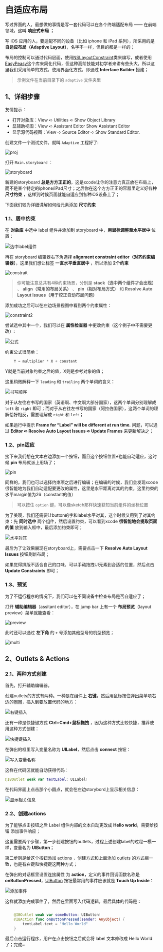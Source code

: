 # 自适应布局

写过界面的人，最想做的事情是写一套代码可以在各个终端适配布局 —— 在前端领域，这叫 **响应式布局** ； 

写 iOS 应用的人，要适配不同的设备（比如 iphone 和 iPad 系列），所采用的是 **自适应布局（Adaptive Layout）**，名字不一样，但目的都是一样的；

布局的控制可以通过代码层面，使用[NSLayoutConstraint](https://developer.apple.com/library/ios/documentation/AppKit/Reference/NSLayoutConstraint_Class/)类来编写，或者使用[EasyPeasy](https://github.com/nakiostudio/EasyPeasy)这个库来简化代码，但这种高阶技能对初学者来讲有些头大，所以这里我们采用简单的方式，使用界面化方式，即通过 **Interface Builder** 搭建；

> 示例文件在当前目录下的 `adaptive` 文件夹里

## 1、详细步骤

友情提示：

 - 打开对象库：View ➪ Utilities ➪ Show Object Library
 - 显辅助视图：View ➪ Assistant Editor Show Assistant Editor
 - 显示源代码视图：View ➪ Source Editor ➪ Show Standard Editor.

创建文件一个测试文件，就叫  `Adaptive` 工程好了:

![proj](http://ww2.sinaimg.cn/large/514b710agw1f33lg8d0q9j20ka0ee0tv.jpg)

打开 `Main.storyboard` ：

![storyboard](http://ww1.sinaimg.cn/large/514b710agw1f33lgrkbvfj20je0lumxc.jpg)

新建的storyboard **总是方方正正的**，这是xcode让你的注意力真正放在布局上，而不是某个特定的iphone/iPad尺寸；之后你在这个方方正正的容器里定义好各种 **尺寸约束** ，这样到时候页面就能自适应到各种iOS设备上了；

下面我们较为详细讲解如何给元素添加 **尺寸约束**

### 1.1、居中约束

在 **对象库** 中选中 label 组件并添加到 storyboard 中，**用鼠标调整至水平居中** 位置：

![选中label组件](http://ww1.sinaimg.cn/large/514b710agw1f34cqu56gnj20qd0jh0uy.jpg)

再在 storyboard 编辑器右下角选择 **alignment constraint editor（对齐约束编辑器）**，这里我们想让标签 **一直水平垂直居中** ，所以添加 **2个约束**

![constrait](http://ww4.sinaimg.cn/large/514b710agw1f33liirmobj20ic0dc401.jpg)

> 你可能注意总共有4种约束场景，分别是 **stack（选中两个组件才会出现）** 、 **align（常用的布局关系）** 、 **pin（相对布局方式）** 和 **Resolve Auto Layout Issues（用于校正自动布局问题）**

添加成功之后可以在左边场景视图中看到两个约束属性：

![constraint2](http://ww1.sinaimg.cn/large/514b710agw1f33ljkyo4sj209j07lwf8.jpg)

尝试选中其中一个，我们可以在 **属性检查器** 中更改约束（这个例子中不需要更改）:

![公式](http://ww3.sinaimg.cn/large/514b710agw1f33ll6dy7gj207709g3z0.jpg)

约束公式很简单：

```js
    Y = multiplier * X + constant
```

Y就是当前对象约束之后的值，X则是参考对象的值；


这里稍微解释一下 `leading` 和 `trailing` 两个单词的含义：

![书写顺序](http://ww4.sinaimg.cn/large/514b710agw1f33lm9xzrmj207i087jrx.jpg)

对于从左往右书写的国家（英语啊、中文啊大部分国家），这两个单词分别理解成 `left` 和 `right` 即可；而对于从右往左书写的国家（阿拉伯国家），这两个单词的理解恰好相反，需要理解成 `right` 和 `left`；



如果运行中提示 **Frame for “Label” will be different at run time.** 问题，可以通过 **Editor ➪ Resolve Auto Layout Issues ➪ Update Frames** 来更新解决之；

### 1.2、pin适应

接下来我们想在文本右边添加一个按钮，而且这个按钮位置√也能自动适应，这时候 **pin** 布局就派上用场了；

![pin](http://ww2.sinaimg.cn/large/514b710agw1f33ln45h8gj20f80cy0uf.jpg)

同样的，我们也可以选择约束项之后进行编辑；在编辑的时候，我们会发现xcode很智能地为我们自动适配要更改的属性，这里是水平距离对其的约束，这里约束的水平margin值为26（constant的值）

> 可以按住 `option` 键，可以像sketch那样快速获知当前组件的坐标位置


为了美观，我们还需要让button的字和label水平对其，这个时候又用到了对其约束：先 **同时选中** 两个组件，然后设置约束，可以看到xcode **很智能地会提取页面的值** 放到输入框中，最后添加约束即可；

![水平对其](http://ww1.sinaimg.cn/large/514b710agw1f33lt48ntxj20gy0bcabs.jpg)

最后为了让效果展现在storyboard上，需要点击一下 **Resolve Auto Layout Issues** 按钮刷新布局；

如果觉得排版不适合自己的口味，可以手动拖拽UI元素到合适的位置，然后点击 **Update Constraints** 即可；

### 1.3、预览

为了不运行程序的情况下，我们可以在不同设备中检查布局是否自适应了；

打开 **辅助编辑器**（assitant editor），在 jump bar 上有一个 **布局预览**（layout preview）菜单就能查看：

![preview](http://ww4.sinaimg.cn/large/514b710agw1f33luaxeghj20jm0dnq59.jpg)

此时还可以通过 **左下角** 的 `+` 号添加其他型号的机型预览；

![multi](http://ww3.sinaimg.cn/large/514b710agw1f33lvi8hy4j20ct0jft9h.jpg)

## 2、Outlets & Actions

### 2.1、两种方式创建

首先，打开辅助编辑器。

创建outlets的方式有两种。一种是在组件上 **右键**，然后用鼠标按住弹出菜单项右边的圈圈，插入到要放置代码的地方：

![右键插入](http://ww2.sinaimg.cn/large/514b710agw1f3434q5fulj20jf0cowgg.jpg)

还有一种是快捷键方式 **Ctrl+Cmd+鼠标拖拽** ，因为这种方式比较快捷，推荐使用这种方式创建：

![快捷键插入](http://ww4.sinaimg.cn/large/514b710agw1f3436a9fkvj20le08xdhd.jpg)

在弹出的框里写入变量名称为 **UILabel**，然后点击 **connect** 按钮：

![写入变量名称](http://ww3.sinaimg.cn/large/514b710agw1f343amx0wpj20ih04rdgs.jpg)

这样在代码区就能自动获得代码：

```swift
@IBOutlet weak var textLabel: UILabel!
```

在代码界面上点击那个小圆点，就会在左边storybord上显示相关信息：

![显示相关信息](http://ww1.sinaimg.cn/large/514b710agw1f343qxfhrvj20jr09oaba.jpg)

### 2.2、创建actions

为了能够点击按钮之后 Label 组件内部的文本自动更改成 **Hello world**，需要给按钮 添加事件响应；

这里需要两个步骤，第一步创建按钮的outlets，过程上述创建label的过程一模一样，变量名为 **UIButton**；

第二步则是给这个按钮添加 actions ，创建方式和上面添加 outlets 的方式相一致，也是有右键和快捷键这两种方式；

在弹出的对话框里设置连接属性 为 **action**，定义的事件回调函数名称是 **onButtonPressed**，[UIButton](http://developer.apple.com/library/IOs/#documentation/UIKit/Reference/UIButton_Class/UIButton/UIButton.html) 按钮最常用的事件应该就是 **Touch Up Inside**：

![添加事件](http://ww2.sinaimg.cn/large/514b710agw1f343ukobrej20ip04vq4a.jpg)

这样就添加完成事件了，然后在里面写入代码逻辑，最后具体的代码是：
```swift

    @IBOutlet weak var someButton: UIButton!
    @IBAction func onButtonPressed(sender: AnyObject) {
        textLabel.text = "Hello World"
    }
```

最后点击运行程序，用户在点击按钮之后就会将 label 文本修改成 Hello World 了；完成~


